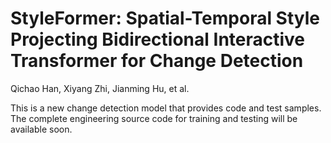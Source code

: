 # StyleFormer: Spatial-Temporal Style Projecting Bidirectional Interactive Transformer for Change Detection
Qichao Han, Xiyang Zhi, Jianming Hu, et al.

This is a new change detection model that provides code and test samples.
The complete engineering source code for training and testing will be available soon.
